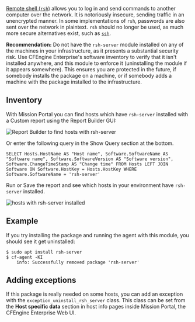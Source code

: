 [Remote shell (`rsh`)](https://en.wikipedia.org/wiki/Remote_Shell) allows you to log in and send commands to another computer over the network.
It is notoriously insecure, sending traffic in an unencrypted manner.
In some implementations of `rsh`, passwords are also sent over the network in plaintext.
`rsh` should no longer be used, as much more secure alternatives exist, such as [`ssh`](https://en.wikipedia.org/wiki/Secure_Shell).

**Recommendation:** Do not have the `rsh-server` module installed on any of the machines in your infrastructure, as it presents a substantial security risk.
Use CFEngine Enterprise's software inventory to verify that it isn't installed anywhere, and this module to enforce it (uninstalling the module if it appears somewhere).
This ensures you are protected in the future, if somebody installs the package on a machine, or if somebody adds a machine with the package installed to the infrastructure. 


## Inventory

With Mission Portal you can find hosts which have `rsh-server` installed with a Custom report using the Report Builder GUI:

![Report Builder to find hosts with rsh-server](https://raw.githubusercontent.com/cfengine/modules/master/security/uninstall-rsh-server/rsh-server-report-builder.png)

Or enter the following query in the Show Query section at the bottom.

```
SELECT Hosts.HostName AS "Host name", Software.SoftwareName AS "Software name", Software.SoftwareVersion AS "Software version", Software.ChangeTimeStamp AS "Change time" FROM Hosts LEFT JOIN Software ON Software.HostKey = Hosts.HostKey WHERE  Software.SoftwareName = 'rsh-server'
```

Run or Save the report and see which hosts in your environment have `rsh-server` installed.

![hosts with rsh-server installed](https://raw.githubusercontent.com/cfengine/modules/master/security/uninstall-rsh-server/hosts-with-rsh-server-installed.png)

## Example

If you try installing the package and running the agent with this module, you should see it get uninstalled:

```
$ sudo apt install rsh-server
$ cf-agent -KI
    info: Successfully removed package 'rsh-server'
```

## Adding exceptions

If this package is really needed on some hosts, you can add an exception with the `exception_uninstall_rsh_server` class.
This class can be set from the **Host specific data** section in host info pages inside Mission Portal, the CFEngine Enterprise Web UI.
